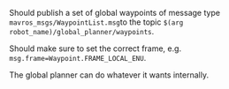 
Should publish a set of global waypoints of message type `mavros_msgs/WaypointList.msg`to the topic
`$(arg robot_name)/global_planner/waypoints`.

Should make sure to set the correct frame, e.g. `msg.frame=Waypoint.FRAME_LOCAL_ENU`.


The global planner can do whatever it wants internally.
